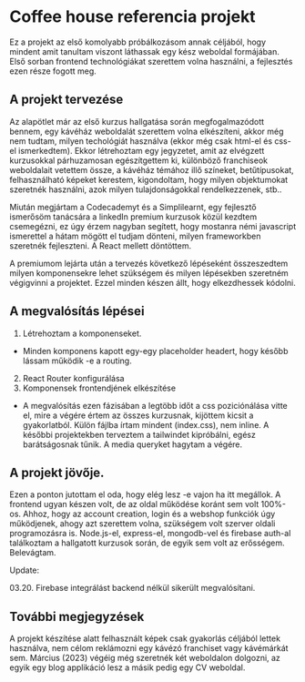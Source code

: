 # Coffee house referencia projekt

Ez a projekt az első komolyabb próbálkozásom annak céljából, hogy mindent amit tanultam viszont láthassak egy kész weboldal formájában. Első sorban frontend technológiákat szerettem volna használni, a fejlesztés ezen része fogott meg.

## A projekt tervezése

Az alapötlet már az első kurzus hallgatása során megfogalmazódott bennem, egy kávéház weboldalát szerettem volna elkészíteni, akkor még nem tudtam, milyen techológiát használva (ekkor még csak html-el és css-el ismerkedtem). Ekkor létrehoztam egy jegyzetet, amit az elvégzett kurzusokkal párhuzamosan egészítgettem ki, különböző franchiseok weboldalait vetettem össze, a kávéház témához illő színeket, betűtípusokat, felhasználható képeket kerestem, kigondoltam, hogy milyen objektumokat szeretnék használni, azok milyen tulajdonságokkal rendelkezzenek, stb..

Miután megjártam a Codecademyt és a Simplilearnt, egy fejlesztő ismerősöm tanácsára a linkedIn premium kurzusok közül kezdtem csemegézni, ez úgy érzem nagyban segített, hogy mostanra némi javascript ismerettel a hátam mögött el tudjam dönteni, milyen frameworkben szeretnék fejleszteni. A React mellett döntöttem.

A premiumom lejárta után a tervezés következő lépéseként összeszedtem milyen komponensekre lehet szükségem és milyen lépésekben szeretném végigvinni a projektet.
Ezzel minden készen állt, hogy elkezdhessek kódolni.

## A megvalósítás lépései

1. Létrehoztam a komponenseket.

- Minden komponens kapott egy-egy placeholder headert, hogy később lássam működik -e a routing.

2. React Router konfigurálása
3. Komponensek frontendjének elkészítése

- A megvalósítás ezen fázisában a legtöbb időt a css poziciónálása vitte el, mire a végére értem az összes kurzusnak, kijöttem kicsit a gyakorlatból. Külön fájlba írtam mindent (index.css), nem inline. A későbbi projektekben terveztem a tailwindet kipróbálni, egész barátságosnak tűnik. A media queryket hagytam a végére.

## A projekt jövője.

Ezen a ponton jutottam el oda, hogy elég lesz -e vajon ha itt megállok. A frontend ugyan készen volt, de az oldal működése koránt sem volt 100%-os. Ahhoz, hogy az account creation, login és a webshop funkciók úgy működjenek, ahogy azt szerettem volna, szükségem volt szerver oldali programozásra is. Node.js-el, express-el, mongodb-vel és firebase auth-al találkoztam a hallgatott kurzusok során, de egyik sem volt az erősségem. Belevágtam. 

Update: 

03.20.
Firebase integrálást backend nélkül sikerült megvalósítani.

## További megjegyzések

A projekt készítése alatt felhasznált képek csak gyakorlás céljából lettek használva, nem célom reklámozni egy kávézó franchiset vagy kávémárkát sem.
Március (2023) végéig még szeretnék két weboldalon dolgozni, az egyik egy blog applikáció lesz a másik pedig egy CV weboldal. 

